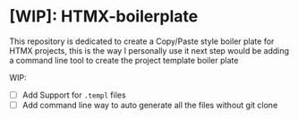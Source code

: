# [WIP]: HTMX-boilerplate

This repository is dedicated to create a Copy/Paste style boiler plate for HTMX projects, this is the way I personally use it
next step would be adding a command line tool to create the project template boiler plate

WIP:

- [ ] Add Support for `.templ` files
- [ ] Add command line way to auto generate all the files without git clone
